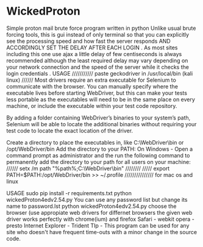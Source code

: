 # WickedProton
Simple proton mail brute force program written in python 
Unlike usual brute forcing tools, this is gui instead of only terminal so that you can explicitly see
 the processing speed and how fast the server responds AND ACCORDINGLY SET THE DELAY AFTER EACH LOGIN . As most sites including this one use ajax a little delay of 
 few centiseconds is always recommended although the least required delay may vary depending on your network connection and the speed of the server while it checks the login credentials .
  USAGE
 /////////// paste geckodriver in /usr/local/bin (kali linux) //////
  Most drivers require an extra executable for Selenium to communicate with the browser. You can manually specify where the executable lives before starting WebDriver, but this can make your tests less portable as the executables will need to be in the same place on every machine, or include the executable within your test code repository.

By adding a folder containing WebDriver’s binaries to your system’s path, Selenium will be able to locate the additional binaries without requiring your test code to locate the exact location of the driver.

Create a directory to place the executables in, like C:\WebDriver\bin or /opt/WebDriver/bin
Add the directory to your PATH:
On Windows - Open a command prompt as administrator and the run the following command to permanently add the directory to your path for all users on your machine:
 //////		setx /m path "%path%;C:\WebDriver\bin\" ////////
/////   export PATH=$PATH:/opt/WebDriver/bin >> ~/.profile    /////////////// for mac os and linux
 

USAGE
sudo pip install -r requirements.txt
python wickedProton4edv2.54.py
You can use any password list but change its name to password.lst
python wickedProton4edv2.54.py
   choose the browser (use appropiate web drivers for differnet browsers the given web driver works perfectly with chrome(ium) and firefox
   Safari - webkit
   opera - presto
   Internet Explorer - Trident
TIp - This program can be used for any site who doesn't have frequent time-outs with a minor change in the source code.
